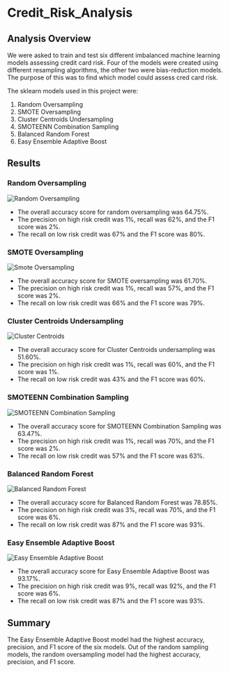 # Credit_Risk_Analysis

## Analysis Overview
We were asked to train and test six different imbalanced machine learning models assessing credit card risk. Four of the models were created using different resampling algorithms, the other two were bias-reduction models. The purpose of this was to find which model could assess cred card risk.

The sklearn models used in this project were:
  1. Random Oversampling
  2. SMOTE Oversampling
  3. Cluster Centroids Undersampling
  4. SMOTEENN Combination Sampling
  5. Balanced Random Forest
  6. Easy Ensemble Adaptive Boost

## Results

### Random Oversampling

![Random Oversampling](https://github.com/taherrin92/Credit_Risk_Analysis/blob/main/Resources/Random_oversampling_results.png)

 - The overall accuracy score for random oversampling was 64.75%. 
 - The precision on high risk credit was 1%, recall was 62%, and the F1 score was 2%.
 - The recall on low risk credit was 67% and the F1 score was 80%.

### SMOTE Oversampling

![Smote Oversampling](https://github.com/taherrin92/Credit_Risk_Analysis/blob/main/Resources/SMOTE_oversampling_results.png)

 - The overall accuracy score for SMOTE oversampling was 61.70%. 
 - The precision on high risk credit was 1%, recall was 57%, and the F1 score was 2%.
 - The recall on low risk credit was 66% and the F1 score was 79%.

### Cluster Centroids Undersampling

![Cluster Centroids](https://github.com/taherrin92/Credit_Risk_Analysis/blob/main/Resources/Undersampling_results.png)

 - The overall accuracy score for Cluster Centroids undersampling was 51.60%. 
 - The precision on high risk credit was 1%, recall was 60%, and the F1 score was 1%.
 - The recall on low risk credit was 43% and the F1 score was 60%.

### SMOTEENN Combination Sampling

![SMOTEENN Combination Sampling](https://github.com/taherrin92/Credit_Risk_Analysis/blob/main/Resources/SMOTEENN_combo_results.png)

 - The overall accuracy score for SMOTEENN Combination Sampling was 63.47%. 
 - The precision on high risk credit was 1%, recall was 70%, and the F1 score was 2%.
 - The recall on low risk credit was 57% and the F1 score was 63%.

### Balanced Random Forest

![Balanced Random Forest](https://github.com/taherrin92/Credit_Risk_Analysis/blob/main/Resources/Random_Forest_results.png)

 - The overall accuracy score for Balanced Random Forest was 78.85%. 
 - The precision on high risk credit was 3%, recall was 70%, and the F1 score was 6%.
 - The recall on low risk credit was 87% and the F1 score was 93%.

### Easy Ensemble Adaptive Boost

![Easy Ensemble Adaptive Boost](https://github.com/taherrin92/Credit_Risk_Analysis/blob/main/Resources/EasyEnsemble_results.png)

 - The overall accuracy score for Easy Ensemble Adaptive Boost was 93.17%. 
 - The precision on high risk credit was 9%, recall was 92%, and the F1 score was 6%.
 - The recall on low risk credit was 87% and the F1 score was 93%.

## Summary

The Easy Ensemble Adaptive Boost model had the highest accuracy, precision, and F1 score of the six models.
Out of the random sampling models, the random oversampling model had the highest accuracy, precision, and F1 score.




